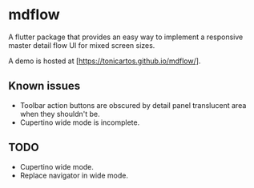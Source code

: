 # mdflow

A flutter package that provides an easy way to implement a responsive master detail flow UI for mixed screen sizes.

A demo is hosted at [https://tonicartos.github.io/mdflow/].

## Known issues
- Toolbar action buttons are obscured by detail panel translucent area when they shouldn't be.
- Cupertino wide mode is incomplete.

## TODO
- Cupertino wide mode.
- Replace navigator in wide mode.

